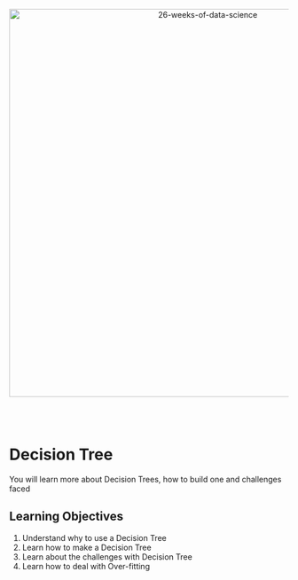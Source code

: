 <p align="center">
  <img src="https://d24cdstip7q8pz.cloudfront.net/t/t20180406174744/content/common/images/26-weeks-of-data-science-banner.jpg" width="700" title="26-weeks-of-data-science">
</p>

<br/><br/>





# Decision Tree


You will learn more about Decision Trees, how to build one and challenges faced



## Learning Objectives

1. Understand why to use a Decision Tree
2. Learn how to make a Decision Tree
3. Learn about the challenges with Decision Tree
4. Learn how to deal with Over-fitting


